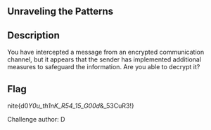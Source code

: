 ## Unraveling the Patterns

## Description

You have intercepted a message from an encrypted communication channel, but it appears that the sender has implemented additional measures to safeguard the information. Are you able to decrypt it?

## Flag

nite{d0*Y0u_th1nK_R54_15_G00d*&\_53CuR3!}

Challenge author: D
